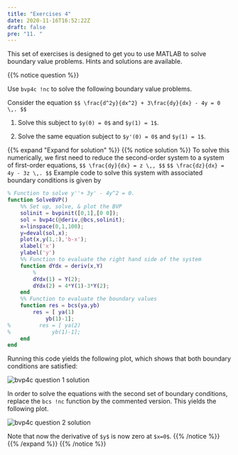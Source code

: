 ```yaml
---
title: "Exercises 4"
date: 2020-11-16T16:52:22Z
draft: false
pre: "11. "
---
```


This set of exercises is designed to get you to use MATLAB to solve boundary value problems.
Hints and solutions are available.

{{% notice question %}}

Use `bvp4c !nc` to solve the following boundary value problems.

Consider the equation
`$$ \frac{d^2y}{dx^2} + 3\frac{dy}{dx} - 4y = 0 \,. $$`

1. Solve this subject to `$y(0) = 0$` and `$y(1) = 1$`.

2. Solve the same equation subject to `$y'(0) = 0$` and `$y(1) = 1$`.

{{% expand "Expand for solution" %}}
{{% notice solution %}}
To solve this numerically, we first need to reduce the second-order system to a system of first-order equations,
`$$ \frac{dy}{dx} = z \,, $$`
`$$ \frac{dz}{dx} = 4y - 3z \,. $$`
Example code to solve this system with associated boundary conditions is given by

```matlab
% Function to solve y''+ 3y' - 4y^2 = 0.
function SolveBVP()
    %% Set up, solve, & plot the BVP
    solinit = bvpinit([0,1],[0 0]);
    sol = bvp4c(@deriv,@bcs,solinit);
    x=linspace(0,1,100);
    y=deval(sol,x);
    plot(x,y(1,:),'b-x');
    xlabel('x')
    ylabel('y')
    %% Function to evaluate the right hand side of the system
    function dYdx = deriv(x,Y)
        %
        dYdx(1) = Y(2);
        dYdx(2) = 4*Y(1)-3*Y(2);
    end
    %% Function to evaluate the boundary values
    function res = bcs(ya,yb)
        res = [ ya(1)
            yb(1)-1];
%         res = [ ya(2)
%             yb(1)-1];
    end
end
```

Running this code yields the following plot, which shows that both boundary conditions are satisfied:

![bvp4c question 1 solution](/ScientificComputingInMatlab/images/unit_05/5_11_1.svg?classes=matlab-screenshot-40)

In order to solve the equations with the second set of boundary conditions, replace the `bcs !nc` function by the commented version. This yields the following plot.

![bvp4c question 2 solution](/ScientificComputingInMatlab/images/unit_05/5_11_2.svg?classes=matlab-screenshot-40)

Note that now the derivative of `$y$` is now zero at `$x=0$`.
{{% /notice %}}
{{% /expand %}}
{{% /notice %}}
